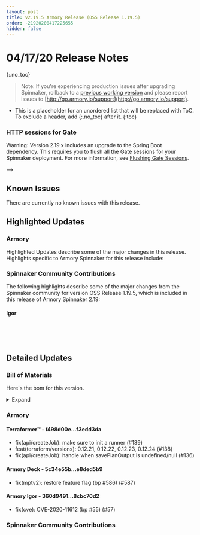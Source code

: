 ```yaml
---
layout: post
title: v2.19.5 Armory Release (OSS Release 1.19.5)
order: -21920200417225655
hidden: false
---
```


# 04/17/20 Release Notes
{:.no_toc}

> Note: If you're experiencing production issues after upgrading Spinnaker, rollback to a [previous working version](http://docs.armory.io/admin-guides/troubleshooting/#i-upgraded-spinnaker-and-it-is-no-longer-responding-how-do-i-rollback) and please report issues to [http://go.armory.io/support](http://go.armory.io/support).

* This is a placeholder for an unordered list that will be replaced with ToC. To exclude a header, add {:.no_toc} after it.
{:toc}

<!--
## Breaking Changes
<!--
most of the time this will be empty, however we're leaving this section for a consistent format.
-->
### HTTP sessions for Gate
Warning: Version 2.19.x includes an upgrade to the Spring Boot dependency. This requires you to flush all the Gate sessions for your Spinnaker deployment. For more information, see [Flushing Gate Sessions](https://kb.armory.io/admin/flush-gate-sessions/).

-->



## Known Issues
There are currently no known issues with this release.

<!-- example format of a known issue
### Igor wants his name to be changed to eye-gor
Igor (pronounced "eye-gor" /ˈaɪɡɔːr/)[1] is a fictional character in the 1974 film Young Frankenstein and its 2007 musical adaptation. He is the hunchbacked assistant of Dr. Frederick Frankenstein, and the grandson of Igor, the original assistant of Frederick's grandfather, Victor Frankenstein.

**Symptoms:**
Calling eye-gor by Igor will invoke his wrath

**Fix:**
Call eye-gor by eye-gor
-->



## Highlighted Updates
### Armory
Highlighted Updates describe some of the major changes in this release. Highlights specific to Armory Spinnaker for this release include:

<!-- format should look something like this
**Policy Engine**

Armory's Policy Engine ....


**CVEs**

Addressed a number of CVEs found within the Spinnaker services.
-->



###  Spinnaker Community Contributions
The following highlights describe some of the major changes from the Spinnaker community for version OSS Release 1.19.5, which is included in this release of Armory Spinnaker 2.19:


#### Igor
<!-- An example of a problem
Igor added ..... which does.....

**Symptoms:**
**Fix:**
-->



<br><br><br>

## Detailed Updates

### Bill of Materials
Here's the bom for this version.
<details><summary>Expand</summary>
<pre class="highlight">
<code>version: 2.19.5
timestamp: "2020-04-17 22:46:33"
services:
  clouddriver:
    commit: ef9da881
    version: 2.19.7
  echo:
    commit: 43e1966a
    version: 2.19.8
  fiat:
    commit: a955c640
    version: 2.19.4
  front50:
    commit: eaeb2a64
    version: 2.19.5
  gate:
    commit: 61291021
    version: 2.19.4
  igor:
    commit: 8cbc70d2
    version: 2.19.5
  orca:
    commit: 85dbdae9
    version: 2.19.8
  rosco:
    commit: 2d6fdf58
    version: 2.19.4
  deck:
    commit: e8ded5b9
    version: 2.19.4
  dinghy:
    commit: ef444037
    version: 2.19.5
  terraformer:
    commit: f3edd3da
    version: 1.0.6
  kayenta:
    commit: c04d2e7c
    version: 2.19.4
  monitoring-daemon:
    version: 0.16.1-7d506f0-rc1
  monitoring-third-party:
    version: 0.16.1-7d506f0-rc1
dependencies:
  redis:
    version: 2:2.8.4-2
artifactSources:
  dockerRegistry: docker.io/armory</code>
</pre>
</details>



### Armory
#### Terraformer&trade; - f498d00e...f3edd3da
 - fix(api/createJob): make sure to init a runner (#139)
 - feat(terraform/versions): 0.12.21, 0.12.22, 0.12.23, 0.12.24 (#138)
 - fix(api/createJob): handle when savePlanOutput is undefined/null (#136)

#### Armory Deck  - 5c34e55b...e8ded5b9
 - fix(mptv2): restore feature flag (bp #586) (#587)

#### Armory Igor  - 360d9491...8cbc70d2
 - fix(cve): CVE-2020-11612 (bp #55) (#57)



###  Spinnaker Community Contributions
<!-- UNCOMMENT ME and add these by hand:
See the Open Source Spinnaker Release Notes for the versions included in this release:

[Spinnaker's v1.19.5](https://www.spinnaker.io/community/releases/versions/1-19-5-changelog#individual-service-changes)  
